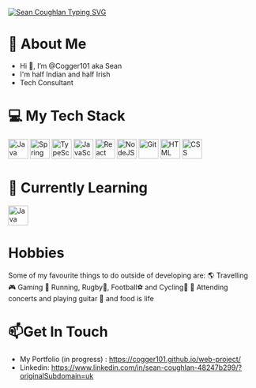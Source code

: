 [![Sean Coughlan Typing SVG](https://readme-typing-svg.herokuapp.com?font=Arial&pause=1000&color=1DF70B&width=435&lines=Sean+Coughlan+-+Software+Engineer)](https://git.io/typing-svg)


# 🙋 About Me
- Hi 👋, I’m @Cogger101 aka Sean
- I'm half Indian and half Irish
-  Tech Consultant
  

# 💻 My Tech Stack 
<p align="left">
  <img alt="Java" width="40px" src="https://cdn.jsdelivr.net/gh/devicons/devicon/icons/java/java-original.svg"/>
  <img alt="Spring" width="40px" src="https://cdn.jsdelivr.net/gh/devicons/devicon/icons/spring/spring-original.svg" />
  <img alt="TypeScript" width="40px" src="https://cdn.jsdelivr.net/gh/devicons/devicon/icons/typescript/typescript-plain.svg" />
  <img alt="JavaScript" width="40px" src="https://cdn.jsdelivr.net/gh/devicons/devicon/icons/javascript/javascript-plain.svg" />
  <img alt="React" width="40px" src="https://cdn.jsdelivr.net/gh/devicons/devicon/icons/react/react-original.svg" />
  <img alt="NodeJS" width="40px" src="https://cdn.jsdelivr.net/gh/devicons/devicon/icons/nodejs/nodejs-original.svg" />
  <img alt="Git" width="40px" src="https://cdn.jsdelivr.net/gh/devicons/devicon/icons/git/git-original.svg" />
  <img alt="HTML" width="40px" src="https://cdn.jsdelivr.net/gh/devicons/devicon/icons/html5/html5-plain.svg" />
  <img alt="CSS" width="40px" src="https://cdn.jsdelivr.net/gh/devicons/devicon/icons/css3/css3-plain.svg" />
</p>

# 📝 Currently Learning
<p>
  <img alt="Java" width="40px" src="https://cdn.jsdelivr.net/gh/devicons/devicon/icons/java/java-original.svg"/>
</p>

# Hobbies

Some of my favourite things to do outside of developing are:
🌎 Travelling
🎮 Gaming 
🏃 Running, Rugby🏉, Football⚽ and Cycling🚵
🎼 Attending concerts and playing guitar
🍜 and food is life 

# 📫Get In Touch

- My Portfolio (in progress) : https://cogger101.github.io/web-project/ 
- Linkedin: https://www.linkedin.com/in/sean-coughlan-48247b299/?originalSubdomain=uk



